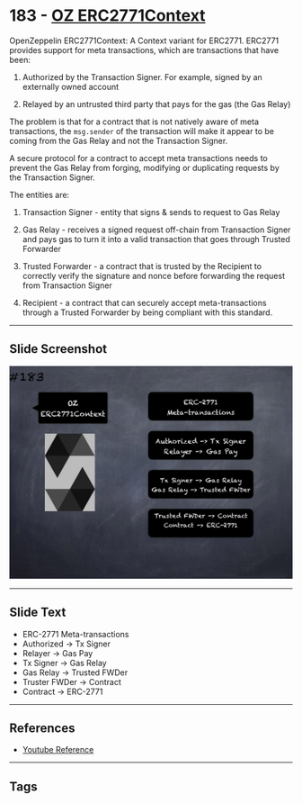 # 183 - [OZ ERC2771Context](OZ%20ERC2771Context.md)
OpenZeppelin ERC2771Context: A Context variant for ERC2771. ERC2771 provides support for meta transactions, which are transactions that have been:

1. Authorized by the Transaction Signer. For example, signed by an externally owned account
    
2. Relayed by an untrusted third party that pays for the gas (the Gas Relay)

The problem is that for a contract that is not natively aware of meta transactions, the `msg.sender` of the transaction will make it appear to be coming from the Gas Relay and not the Transaction Signer. 

A secure protocol for a contract to accept meta transactions needs to prevent the Gas Relay from forging, modifying or duplicating requests by the Transaction Signer. 

The entities are:

1. Transaction Signer - entity that signs & sends to request to Gas Relay
    
2. Gas Relay - receives a signed request off-chain from Transaction Signer and pays gas to turn it into a valid transaction that goes through Trusted Forwarder
    
3. Trusted Forwarder - a contract that is trusted by the Recipient to correctly verify the signature and nonce before forwarding the request from Transaction Signer
    
4. Recipient - a contract that can securely accept meta-transactions through a Trusted Forwarder by being compliant with this standard.
___
## Slide Screenshot
![183.png](../../images/3.%20Solidity%20201/183.png)
___
## Slide Text
- ERC-2771 Meta-transactions
- Authorized -> Tx Signer
- Relayer -> Gas Pay
- Tx Signer -> Gas Relay
- Gas Relay -> Trusted FWDer
- Truster FWDer -> Contract
- Contract -> ERC-2771
___
## References
- [Youtube Reference](https://youtu.be/0kx8M4u5980?t=204)
___
## Tags